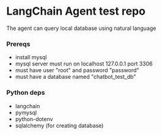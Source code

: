 # LangChain Agent test repo
The agent can query local database using natural language
### Prereqs
- install mysql
- mysql server must run on localhost 127.0.0.1 port 3306
- must have user "root" and password "password"
- must have a database named "chatbot_test_db"
### Python deps
- langchain
- pymysql
- python-dotenv
- sqlalchemy (for creating database)